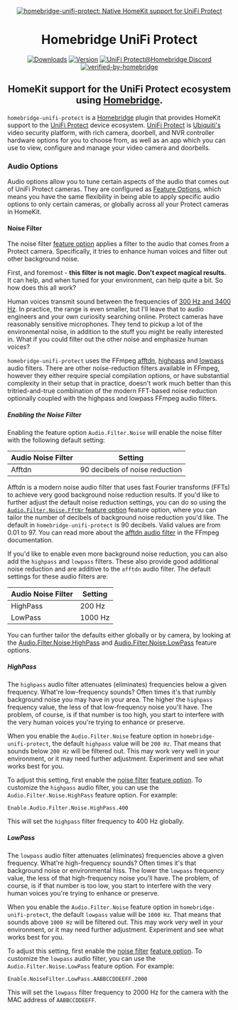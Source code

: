 <SPAN ALIGN="CENTER" STYLE="text-align:center">
<DIV ALIGN="CENTER" STYLE="text-align:center">

[![homebridge-unifi-protect: Native HomeKit support for UniFi Protect](https://raw.githubusercontent.com/hjdhjd/homebridge-unifi-protect/main/homebridge-protect.svg)](https://github.com/hjdhjd/homebridge-unifi-protect)

# Homebridge UniFi Protect

[![Downloads](https://img.shields.io/npm/dt/homebridge-unifi-protect?color=%230559C9&logo=icloud&logoColor=%23FFFFFF&style=for-the-badge)](https://www.npmjs.com/package/homebridge-unifi-protect)
[![Version](https://img.shields.io/npm/v/homebridge-unifi-protect?color=%230559C9&label=Homebridge%20UniFi%20Protect&logo=ubiquiti&logoColor=%23FFFFFF&style=for-the-badge)](https://www.npmjs.com/package/homebridge-unifi-protect)
[![UniFi Protect@Homebridge Discord](https://img.shields.io/discord/432663330281226270?color=0559C9&label=Discord&logo=discord&logoColor=%23FFFFFF&style=for-the-badge)](https://discord.gg/QXqfHEW)
[![verified-by-homebridge](https://img.shields.io/badge/homebridge-verified-blueviolet?color=%23491F59&style=for-the-badge&logoColor=%23FFFFFF&logo=homebridge)](https://github.com/homebridge/homebridge/wiki/Verified-Plugins)

## HomeKit support for the UniFi Protect ecosystem using [Homebridge](https://homebridge.io).
</DIV>
</SPAN>

`homebridge-unifi-protect` is a [Homebridge](https://homebridge.io) plugin that provides HomeKit support to the [UniFi Protect](https://unifi-network.ui.com/video-security) device ecosystem. [UniFi Protect](https://unifi-network.ui.com/video-security) is [Ubiquiti's](https://www.ui.com) video security platform, with rich camera, doorbell, and NVR controller hardware options for you to choose from, as well as an app which you can use to view, configure and manage your video camera and doorbells.

### Audio Options
Audio options allow you to tune certain aspects of the audio that comes out of UniFi Protect cameras. They are configured as [Feature Options](https://github.com/hjdhjd/homebridge-unifi-protect/blob/main/docs/FeatureOptions.md), which means you have the same flexibility in being able to apply specific audio options to only certain cameras, or globally across all your Protect cameras in HomeKit.

#### Noise Filter
The noise filter [feature option](https://github.com/hjdhjd/homebridge-unifi-protect/blob/main/docs/FeatureOptions.md#audio) applies a filter to the audio that comes from a Protect camera. Specifically, it tries to enhance human voices and filter out other background noise.

First, and foremost - **this filter is not magic. Don't expect magical results.** It can help, and when tuned for your environment, can help quite a bit. So how does this all work?

Human voices transmit sound between the frequencies of [300 Hz and 3400 Hz](https://en.wikipedia.org/wiki/Voice_frequency). In practice, the range is even smaller, but I'll leave that to audio engineers and your own curiosity searching online. Protect cameras have reasonably sensitive microphones. They tend to pickup a lot of the environmental noise, in addition to the stuff you might be really interested in. What if you could filter out the other noise and emphasize human voices?

`homebridge-unifi-protect` uses the FFmpeg [afftdn](https://ffmpeg.org/ffmpeg-filters.html#afftdn), [highpass](https://ffmpeg.org/ffmpeg-filters.html#highpass) and [lowpass](https://ffmpeg.org/ffmpeg-filters.html#lowpass) audio filters. There are other noise-reduction filters available in FFmpeg, however they either require special compilation options, or have substantial complexity in their setup that in practice, doesn't work much better than this tritried-and-true  combination of the modern FFT-based noise reduction optionally coupled with the highpass and lowpass FFmpeg audio filters.

##### <A NAME="noise-filter"></A>Enabling the Noise Filter
Enabling the feature option `Audio.Filter.Noise` will enable the noise filter with the following default setting:

| Audio Noise Filter     | Setting
|------------------------|----------------------------------
| Afftdn                 | 90 decibels of noise reduction

Afftdn is a modern noise audio filter that uses fast Fourier transforms (FFTs) to achieve very good background noise reduction results. If you'd like to further adjust the default noise reduction settings, you can do so using the [`Audio.Filter.Noise.FftNr` feature option](https://github.com/hjdhjd/homebridge-unifi-protect/blob/main/docs/FeatureOptions.md#audio) feature option, where you can tailor the number of decibels of background noise reduction you'd like. The default in `homebridge-unifi-protect` is 90 decibels. Valid values are from 0.01 to 97. You can read more about the [afftdn audio filter](https://ffmpeg.org/ffmpeg-filters.html#afftdn) in the FFmpeg documentation.

If you'd like to enable even more background noise reduction, you can also add the `highpass` and `lowpass` filters. These also provide good additional noise reduction and are additive to the `afftdn` audio filter. The default settings for these audio filters are:

| Audio Noise Filter     | Setting
|------------------------|----------------------------------
| HighPass               | 200 Hz
| LowPass                | 1000 Hz

You can further tailor the defaults either globally or by camera, by looking at the [Audio.Filter.Noise.HighPass](#highpass) and [Audio.Filter.Noise.LowPass](#lowpass) feature options.

##### HighPass
The `highpass` audio filter attenuates (eliminates) frequencies below a given frequency. What're low-frequency sounds? Often times it's that rumbly background noise you may have in your area. The higher the `highpass` frequency value, the less of that low-frequency noise you'll have. The problem, of course, is if that number is too high, you start to interfere with the very human voices you're trying to enhance or preserve.

When you enable the `Audio.Filter.Noise` feature option in `homebridge-unifi-protect`, the default `highpass` value will be `200 Hz`. That means that sounds below `200 Hz` will be filtered out. This may work very well in your environment, or it may need further adjustment. Experiment and see what works best for you.

To adjust this setting, first enable the [noise filter](#noise-filter) [feature option](https://github.com/hjdhjd/homebridge-unifi-protect/blob/main/docs/FeatureOptions.md#audio). To customize the `highpass` audio filter, you can use the `Audio.Filter.Noise.HighPass` feature option. For example:

```
Enable.Audio.Filter.Noise.HighPass.400
```
This will set the `highpass` filter frequency to 400 Hz globally.

##### LowPass
The `lowpass` audio filter attenuates (eliminates) frequencies above a given frequency. What're high-frequency sounds? Often times it's that background noise or environmental hiss. The lower the `lowpass` frequency value, the less of that high-frequency noise you'll have. The problem, of course, is if that number is too low, you start to interfere with the very human voices you're trying to enhance or preserve.

When you enable the `Audio.Filter.Noise` feature option in `homebridge-unifi-protect`, the default `lowpass` value will be `1000 Hz`. That means that sounds above `1000 Hz` will be filtered out. This may work very well in your environment, or it may need further adjustment. Experiment and see what works best for you.

To adjust this setting, first enable the [noise filter](#noise-filter) [feature option](https://github.com/hjdhjd/homebridge-unifi-protect/blob/main/docs/FeatureOptions.md#audio). To customize the `lowpass` audio filter, you can use the `Audio.Filter.Noise.LowPass` feature option. For example:

```
Enable.NoiseFilter.LowPass.AABBCCDDEEFF.2000
```
This will set the `lowpass` filter frequency to 2000 Hz for the camera with the MAC address of `AABBCCDDEEFF`.

